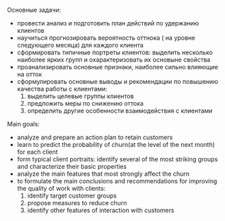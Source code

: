 Основные задачи:
- провести анализ и подготовить план действий по удержанию клиентов
- научиться прогнозировать вероятность оттнока ( на уровне следующего месяца) для каждого клиента
- сформировать типичные портреты клиентов: выделить несколько наиболее ярких групп и охарактеризовать их основыне свойства
- проанализировать основные признаки, наиболее сильно влияющие на отток 
- сформулировать основные выводы и рекомендации по повышению  качества работы с клиентами:
    1) выделить целевые группы клиентов
    2) предложить меры по снижению оттока
    3) определить другие особенности взаимодействия с клиентами 

Main goals:
- analyze and prepare an action plan to retain customers
- learn to predict the probability of churn(at the level of the next month) for each client
- form typical client portraits: identify several of the most striking groups and characterize their basic properties
- analyze the main features that most strongly affect the churn
- to formulate the main conclusions and recommendations for improving the quality of work with clients:
    1) identify target customer groups
    2) propose measures to reduce churn
    3) identify other features of interaction with customers
